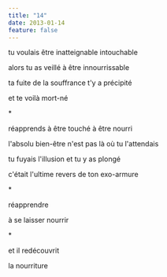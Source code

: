 ```yaml
---
title: "14"
date: 2013-01-14
feature: false
---
```


tu voulais être inatteignable intouchable

alors tu as veillé
à être innourrissable

ta fuite de la souffrance
t'y a précipité

et te voilà mort-né

\*

réapprends à être touché
à être nourri

l'absolu bien-être
n'est pas là où tu l'attendais

tu fuyais l'illusion
et tu y as plongé

c'était l'ultime revers
de ton exo-armure

\*

réapprendre

à se laisser nourrir

\*

et il redécouvrit

la nourriture
